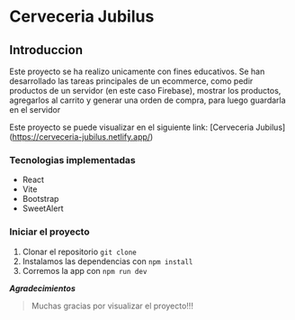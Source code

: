 # Cerveceria Jubilus
## Introduccion
Este proyecto se ha realizo unicamente con fines educativos.
Se han desarrollado las tareas principales de un ecommerce, como pedir productos de un servidor (en este caso Firebase), mostrar los productos, agregarlos al carrito y generar una orden de compra, para luego guardarla en el servidor

Este proyecto se puede visualizar en el siguiente link:
[Cerveceria Jubilus] (https://cerveceria-jubilus.netlify.app/)

### Tecnologias implementadas
- React
- Vite
- Bootstrap
- SweetAlert

### Iniciar el proyecto
1. Clonar el repositorio ``` git clone ```
2. Instalamos las dependencias con ``` npm install ```
3. Corremos la app con ``` npm run dev ```


_**Agradecimientos**_

> Muchas gracias por visualizar el proyecto!!!
